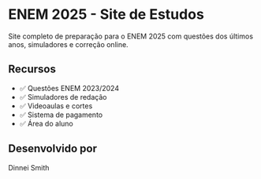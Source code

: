 # ENEM 2025 - Site de Estudos

Site completo de preparação para o ENEM 2025 com questões dos últimos anos, simuladores e correção online.

## Recursos
- ✅ Questões ENEM 2023/2024
- ✅ Simuladores de redação
- ✅ Videoaulas e cortes
- ✅ Sistema de pagamento
- ✅ Área do aluno

## Desenvolvido por
Dinnei Smith
